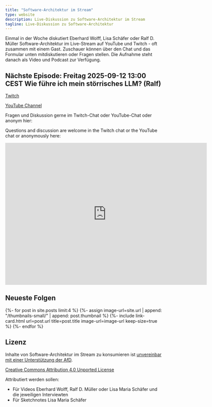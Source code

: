 ```yaml
---
title: "Software-Architektur im Stream"
type: website
description: Live-Diskussion zu Software-Architektur im Stream
tagline: Live-Diskussion zu Software-Architektur
---
```


Einmal in der Woche diskutiert Eberhard Wolff, Lisa Schäfer oder Ralf
D. Müller
Software-Architektur im
Live-Stream auf YouTube und Twitch - oft zusammen mit einem
Gast. Zuschauer können über den Chat und
das Formular unten mitdiskutieren oder Fragen
stellen. 
Die Aufnahme steht danach als Video und Podcast zur Verfügung.

## Nächste Episode: Freitag 2025-09-12 13:00 CEST Wie führe ich mein störrisches LLM? (Ralf)

<!-- https://claude.ai/public/artifacts/e3c372ae-47cd-4706-9316-61aafb0be64a -->

<!-- [Add to Calendar](stream.ics) -->

<!-- ## Live Stream -->

<!-- <center> -->
<!-- <div class="embed-container"> <iframe width="560" height="315" -->
<!--  	src="https://www.youtube-nocookie.com/embed/ObT05w23oB8" -->
<!--  	frameborder="0" allow="accelerometer; autoplay; clipboard-write; -->
<!--  	encrypted-media; gyroscope; picture-in-picture fullscreen" -->
<!--  	></iframe> -->
<!-- </div> -->
<!-- </center> -->

<!-- [LinkedIn](https://www.linkedin.com/events/7368304271701811201/) -->

[Twitch](https://www.twitch.tv/ebrwolff)

[YouTube Channel](https://www.youtube.com/@EberhardWolff)

Fragen und Diskussion gerne im Twitch-Chat oder
YouTube-Chat oder anonym hier:

Questions and discussion are welcome in the Twitch chat or the
YouTube chat or
anonymously here:

<div class="embed-container">
<div class="ratio4x3">
<iframe
src="https://docs.google.com/forms/d/e/1FAIpQLSf0xIZkNG_wRJ0IiobVcO3Z-q3dQMcwYTww0wgiWCupZCKM4A/viewform?embedded=true"
width="640" height="450" frameborder="0" marginheight="0"
marginwidth="0">Loading…</iframe>
</div>
</div>

## Neueste Folgen

<div class="image-grid">
{%- for post in site.posts limit:4 %}
{%- assign image-url=site.url | append: "/thumbnails-small/" | append: post.thumbnail %}
{%- include link-card.html
  url=post.url
  title=post.title
  image-url=image-url
  keep-size=true
  %}
{%- endfor %}
</div>

## Lizenz

Inhalte von Software-Architektur im Stream zu konsumieren ist
[unvereinbar mit einer Unterstützung der AfD](/2024/01/22/folge198.html).

[Creative Commons Attribution 4.0 Unported
License](http://creativecommons.org/licenses/by/4.0/)

Attributiert werden sollen:

* Für Videos Eberhard Wolff, Ralf D. Müller oder Lisa Maria Schäfer und die jeweiligen Interviewten
* Für Sketchnotes Lisa Maria Schäfer

<a rel="me" href="https://mastodon.social/@ewolff"></a>
